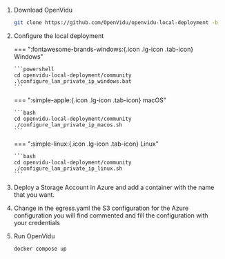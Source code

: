 1.  Download OpenVidu

    ```bash
    git clone https://github.com/OpenVidu/openvidu-local-deployment -b 3.4.0
    ```

2.  Configure the local deployment

    === ":fontawesome-brands-windows:{.icon .lg-icon .tab-icon} Windows"

        ```powershell
        cd openvidu-local-deployment/community
        .\configure_lan_private_ip_windows.bat
        ```

    === ":simple-apple:{.icon .lg-icon .tab-icon} macOS"

        ```bash
        cd openvidu-local-deployment/community
        ./configure_lan_private_ip_macos.sh
        ```

    === ":simple-linux:{.icon .lg-icon .tab-icon} Linux"

        ```bash
        cd openvidu-local-deployment/community
        ./configure_lan_private_ip_linux.sh
        ```

3. Deploy a Storage Account in Azure and add a container with the name that you want.

4. Change in the egress.yaml the S3 configuration for the Azure configuration you will find commented and fill the configuration with your credentials

5.  Run OpenVidu

    ```bash
    docker compose up
    ```
